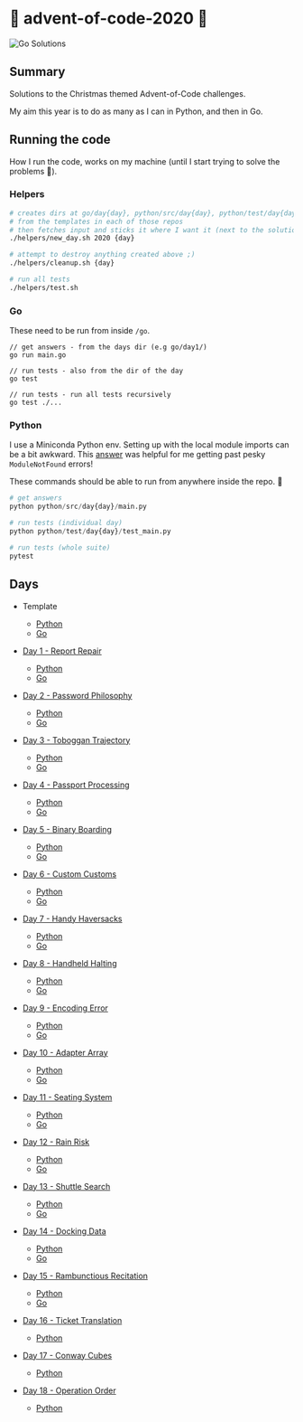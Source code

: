 # 🎄 advent-of-code-2020 🎄

![Go Solutions](https://github.com/jcockbain/advent-of-code-2020/workflows/Go/badge.svg)

## Summary

Solutions to the Christmas themed Advent-of-Code challenges. 

My aim this year is to do as many as I can in Python, and then in Go. 

## Running the code

How I run the code, works on my machine (until I start trying to solve the problems 🥴).

### Helpers

```bash
# creates dirs at go/day{day}, python/src/day{day}, python/test/day{day}
# from the templates in each of those repos
# then fetches input and sticks it where I want it (next to the solutions)
./helpers/new_day.sh 2020 {day}

# attempt to destroy anything created above ;)
./helpers/cleanup.sh {day}

# run all tests 
./helpers/test.sh

```

### Go

These need to be run from inside `/go`.

```golang
// get answers - from the days dir (e.g go/day1/)
go run main.go

// run tests - also from the dir of the day
go test

// run tests - run all tests recursively
go test ./...

```

### Python

I use a Miniconda Python env.
Setting up with the local module imports can be a bit awkward. 
This [answer](https://stackoverflow.com/questions/37006114/anaconda-permanently-include-external-packages-like-in-pythonpath) was helpful for me getting past pesky `ModuleNotFound` errors!


These commands should be able to run from anywhere inside the repo. 🤞

```python
# get answers
python python/src/day{day}/main.py

# run tests (individual day)
python python/test/day{day}/test_main.py

# run tests (whole suite)
pytest

```

## Days 

- Template

    - [Python](python/src/template)
    - [Go](go/template)

- [Day 1 - Report Repair](https://adventofcode.com/2020/day/1)

    - [Python](python/src/day1/main.py)
    - [Go](go/day1/main.go)

- [Day 2 - Password Philosophy](https://adventofcode.com/2020/day/2)

    - [Python](python/src/day2/main.py)
    - [Go](go/day2/main.go)

- [Day 3 - Toboggan Trajectory](https://adventofcode.com/2020/day/3)

    - [Python](python/src/day3/main.py)
    - [Go](go/day3/main.go)

- [Day 4 - Passport Processing](https://adventofcode.com/2020/day/4)

    - [Python](python/src/day4/main.py)
    - [Go](go/day4/main.go)

- [Day 5 - Binary Boarding](https://adventofcode.com/2020/day/5)

    - [Python](python/src/day5/main.py)
    - [Go](go/day5/main.go)

- [Day 6 - Custom Customs](https://adventofcode.com/2020/day/6)

    - [Python](python/src/day6/main.py)
    - [Go](go/day6/main.go)

- [Day 7 - Handy Haversacks](https://adventofcode.com/2020/day/7)

    - [Python](python/src/day7/main.py)
    - [Go](go/day7/main.go)

- [Day 8 - Handheld Halting](https://adventofcode.com/2020/day/8)

    - [Python](python/src/day8/main.py)
    - [Go](go/day8/main.go)

- [Day 9 - Encoding Error](https://adventofcode.com/2020/day/9)

    - [Python](python/src/day9/main.py)
    - [Go](go/day9/main.go)

- [Day 10 - Adapter Array](https://adventofcode.com/2020/day/10)

    - [Python](python/src/day10/main.py)
    - [Go](go/day10/main.go)

- [Day 11 - Seating System](https://adventofcode.com/2020/day/11)

    - [Python](python/src/day11/main.py)
    - [Go](go/day11/main.go)

- [Day 12 - Rain Risk](https://adventofcode.com/2020/day/12)

    - [Python](python/src/day12/main.py)
    - [Go](go/day12/main.go)

- [Day 13 - Shuttle Search](https://adventofcode.com/2020/day/13)

    - [Python](python/src/day13/main.py)
    - [Go](go/day13/main.go)

- [Day 14 - Docking Data](https://adventofcode.com/2020/day/14)

    - [Python](python/src/day14/main.py)
    - [Go](go/day14/main.go)

- [Day 15 - Rambunctious Recitation](https://adventofcode.com/2020/day/15)

    - [Python](python/src/day15/main.py)
    - [Go](go/day15/main.go)

- [Day 16 - Ticket Translation](https://adventofcode.com/2020/day/16)

   - [Python](python/src/day16/main.py)

- [Day 17 - Conway Cubes](https://adventofcode.com/2020/day/17)

   - [Python](python/src/day17/main.py)

- [Day 18 - Operation Order](https://adventofcode.com/2020/day/18)

   - [Python](python/src/day18/main.py)

